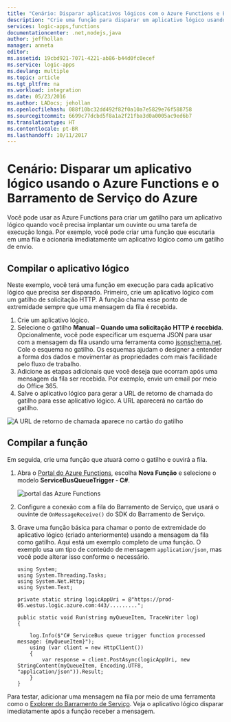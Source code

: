 ```yaml
---
title: "Cenário: Disparar aplicativos lógicos com o Azure Functions e Barramento de Serviço do Azure | Microsoft Docs"
description: "Crie uma função para disparar um aplicativo lógico usando o Azure Functions e o Barramento de Serviço do Azure"
services: logic-apps,functions
documentationcenter: .net,nodejs,java
author: jeffhollan
manager: anneta
editor: 
ms.assetid: 19cbd921-7071-4221-ab86-b44d0fc0ecef
ms.service: logic-apps
ms.devlang: multiple
ms.topic: article
ms.tgt_pltfrm: na
ms.workload: integration
ms.date: 05/23/2016
ms.author: LADocs; jehollan
ms.openlocfilehash: 088f10bc32dd492f82f0a10a7e5829e76f588758
ms.sourcegitcommit: 6699c77dcbd5f8a1a2f21fba3d0a0005ac9ed6b7
ms.translationtype: HT
ms.contentlocale: pt-BR
ms.lasthandoff: 10/11/2017
---
```

# <a name="scenario-trigger-a-logic-app-with-azure-functions-and-azure-service-bus"></a>Cenário: Disparar um aplicativo lógico usando o Azure Functions e o Barramento de Serviço do Azure

Você pode usar as Azure Functions para criar um gatilho para um aplicativo lógico quando você precisa implantar um ouvinte ou uma tarefa de execução longa. Por exemplo, você pode criar uma função que escutaria em uma fila e acionaria imediatamente um aplicativo lógico como um gatilho de envio.

## <a name="build-the-logic-app"></a>Compilar o aplicativo lógico
Neste exemplo, você terá uma função em execução para cada aplicativo lógico que precisa ser disparado. Primeiro, crie um aplicativo lógico com um gatilho de solicitação HTTP. A função chama esse ponto de extremidade sempre que uma mensagem da fila é recebida.  

1. Crie um aplicativo lógico.
2. Selecione o gatilho **Manual – Quando uma solicitação HTTP é recebida**.
   Opcionalmente, você pode especificar um esquema JSON para usar com a mensagem da fila usando uma ferramenta como [jsonschema.net](http://jsonschema.net). Cole o esquema no gatilho. Os esquemas ajudam o designer a entender a forma dos dados e movimentar as propriedades com mais facilidade pelo fluxo de trabalho.
2. Adicione as etapas adicionais que você deseja que ocorram após uma mensagem da fila ser recebida. Por exemplo, envie um email por meio do Office 365.  
3. Salve o aplicativo lógico para gerar a URL de retorno de chamada do gatilho para esse aplicativo lógico. A URL aparecerá no cartão do gatilho.

![A URL de retorno de chamada aparece no cartão do gatilho][1]

## <a name="build-the-function"></a>Compilar a função
Em seguida, crie uma função que atuará como o gatilho e ouvirá a fila.

1. Abra o [Portal do Azure Functions](https://functions.azure.com/signin), escolha **Nova Função** e selecione o modelo **ServiceBusQueueTrigger - C#**.
   
    ![portal das Azure Functions][2]
2. Configure a conexão com a fila do Barramento de Serviço, que usará o ouvinte de `OnMessageReceive()` do SDK do Barramento de Serviço.
3. Grave uma função básica para chamar o ponto de extremidade do aplicativo lógico (criado anteriormente) usando a mensagem da fila como gatilho. Aqui está um exemplo completo de uma função. O exemplo usa um tipo de conteúdo de mensagem `application/json`, mas você pode alterar isso conforme o necessário.
   
   ```
   using System;
   using System.Threading.Tasks;
   using System.Net.Http;
   using System.Text;
   
   private static string logicAppUri = @"https://prod-05.westus.logic.azure.com:443/.........";
   
   public static void Run(string myQueueItem, TraceWriter log)
   {
   
       log.Info($"C# ServiceBus queue trigger function processed message: {myQueueItem}");
       using (var client = new HttpClient())
       {
           var response = client.PostAsync(logicAppUri, new StringContent(myQueueItem, Encoding.UTF8, "application/json")).Result;
       }
   }
   ```

Para testar, adicionar uma mensagem na fila por meio de uma ferramenta como o [Explorer do Barramento de Serviço](https://github.com/paolosalvatori/ServiceBusExplorer). Veja o aplicativo lógico disparar imediatamente após a função receber a mensagem.

<!-- Image References -->
[1]: ./media/logic-apps-scenario-function-sb-trigger/manualtrigger.png
[2]: ./media/logic-apps-scenario-function-sb-trigger/newqueuetriggerfunction.png
